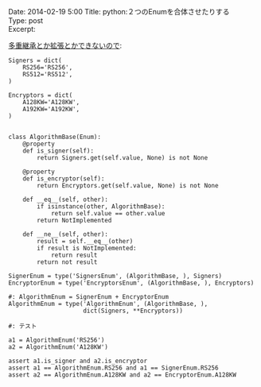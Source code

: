 Date: 2014-02-19 5:00
Title: python:２つのEnumを合体させたりする  
Type: post  
Excerpt:   



[多重継承とか拡張とかできないので](http://scriptogr.am/hdknr/post/python-enum):


    Signers = dict(
        RS256='RS256',
        RS512='RS512',
    )
    
    Encryptors = dict(
        A128KW='A128KW',
        A192KW='A192KW',
    )
    
    
    class AlgorithmBase(Enum):
        @property
        def is_signer(self):
            return Signers.get(self.value, None) is not None
    
        @property
        def is_encryptor(self):
            return Encryptors.get(self.value, None) is not None
    
        def __eq__(self, other):
            if isinstance(other, AlgorithmBase):
                return self.value == other.value
            return NotImplemented
    
        def __ne__(self, other):
            result = self.__eq__(other)
            if result is NotImplemented:
                return result
            return not result
    
    SignerEnum = type('SignersEnum', (AlgorithmBase, ), Signers)
    EncryptorEnum = type('EncryptorsEnum', (AlgorithmBase, ), Encryptors)

    #: AlgorithmEnum = SignerEnum + EncryptorEnum
    AlgorithmEnum = type('AlgorithmEnum', (AlgorithmBase, ),
                         dict(Signers, **Encryptors))
    
    #: テスト

    a1 = AlgorithmEnum('RS256')
    a2 = AlgorithmEnum('A128KW')
    
    assert a1.is_signer and a2.is_encryptor
    assert a1 == AlgorithmEnum.RS256 and a1 == SignerEnum.RS256
    assert a2 == AlgorithmEnum.A128KW and a2 == EncryptorEnum.A128KW
